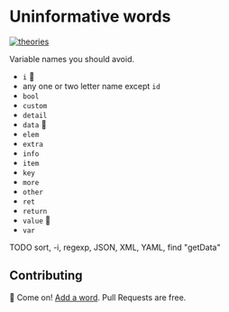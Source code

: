 # Uninformative words

[![theories](https://img.shields.io/badge/more-theories-purple)](https://github.com/stars/szepeviktor/lists/theory)

Variable names you should avoid.

- `i` 👺
- any one or two letter name except `id`
- `bool`
- `custom`
- `detail`
- `data` 👺
- `elem`
- `extra`
- `info`
- `item`
- `key`
- `more`
- `other`
- `ret`
- `return`
- `value` 👺
- `var`

TODO sort, -i, regexp, JSON, XML, YAML, find "getData"

## Contributing

📢 Come on! [Add a word](https://github.com/szepeviktor/uninformative-words/edit/master/README.md). Pull Requests are free.
